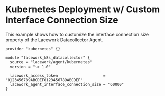 # Kubernetes Deployment w/ Custom Interface Connection Size

This example shows how to customize the interface connection size property of the Lacework
Datacollector Agent.

```hcl
provider "kubernetes" {}

module "lacework_k8s_datacollector" {
  source = "lacework/agent/kubernetes"
  version = "~> 1.0"

  lacework_access_token                    = "0123456789ABCDEF0123456789ABCDEF"
  lacework_agent_interface_connection_size = "60000"
}
```
